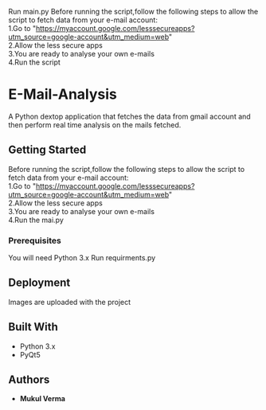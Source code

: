 
Run main.py
Before running the script,follow the following steps to allow the script to fetch data from your e-mail account:     
1.Go to  "https://myaccount.google.com/lesssecureapps?utm_source=google-account&utm_medium=web"     
2.Allow the less secure apps                                            
3.You are ready to analyse your own e-mails                       
4.Run the script

# E-Mail-Analysis

A Python dextop application that fetches the data from gmail account and then perform real time analysis on the mails fetched.


## Getting Started

Before running the script,follow the following steps to allow the script to fetch data from your e-mail account:     
1.Go to  "https://myaccount.google.com/lesssecureapps?utm_source=google-account&utm_medium=web"     
2.Allow the less secure apps                                            
3.You are ready to analyse your own e-mails                       
4.Run the mai.py

### Prerequisites
You will need Python 3.x
Run requirments.py

## Deployment
Images are uploaded with the project

## Built With

* Python 3.x
* PyQt5

## Authors

* **Mukul Verma**
